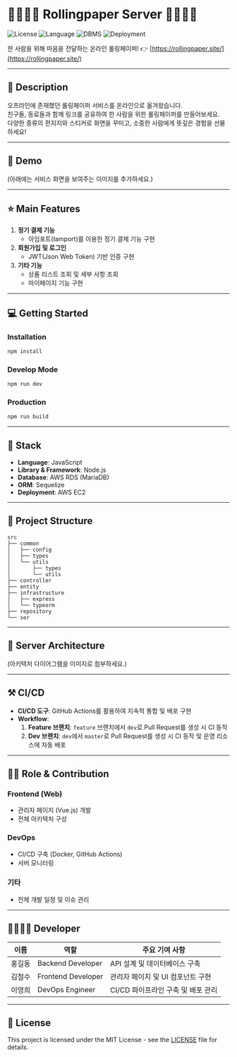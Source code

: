 
# 👨‍👩‍👦‍👦 Rollingpaper Server 👨‍👩‍👦‍👦

![License](https://img.shields.io/badge/license-MIT-blue)
![Language](https://img.shields.io/badge/language-JavaScript-yellow)
![DBMS](https://img.shields.io/badge/DBMS-MariaDB-lightblue)
![Deployment](https://img.shields.io/badge/deploy-AWS-green)

한 사람을 위해 마음을 전달하는 온라인 롤링페이퍼! 👉 [https://rollingpaper.site/](https://rollingpaper.site/)

---

## 📖 Description

오프라인에 존재했던 롤링페이퍼 서비스를 온라인으로 옮겨왔습니다.  
친구들, 동료들과 함께 링크를 공유하여 한 사람을 위한 롤링페이퍼를 만들어보세요.  
다양한 종류의 편지지와 스티커로 화면을 꾸미고, 소중한 사람에게 뜻깊은 경험을 선물하세요!

---

## 🐤 Demo

(아래에는 서비스 화면을 보여주는 이미지를 추가하세요.)

---

## ⭐ Main Features

1. **정기 결제 기능**  
   - 아임포트(Iamport)를 이용한 정기 결제 기능 구현
2. **회원가입 및 로그인**  
   - JWT(Json Web Token) 기반 인증 구현
3. **기타 기능**  
   - 상품 리스트 조회 및 세부 사항 조회
   - 마이페이지 기능 구현

---

## 💻 Getting Started

### Installation
```bash
npm install
```

### Develop Mode
```bash
npm run dev
```

### Production
```bash
npm run build
```

---

## 🔧 Stack

- **Language**: JavaScript
- **Library & Framework**: Node.js
- **Database**: AWS RDS (MariaDB)
- **ORM**: Sequelize
- **Deployment**: AWS EC2

---

## 📂 Project Structure

```
src
├── common
│   ├── config
│   ├── types
│   └── utils
│       ├── types
│       └── utils
├── controller
├── entity
├── infrastructure
│   ├── express
│   └── typeorm
├── repository
└── ser
```

---

## 🔨 Server Architecture

(아키텍처 다이어그램을 이미지로 첨부하세요.)

---

## ⚒ CI/CD

- **CI/CD 도구**: GitHub Actions를 활용하여 지속적 통합 및 배포 구현
- **Workflow**:
  1. **Feature 브랜치**: `feature` 브랜치에서 `dev`로 Pull Request를 생성 시 CI 동작
  2. **Dev 브랜치**: `dev`에서 `master`로 Pull Request를 생성 시 CI 동작 및 운영 리소스에 자동 배포

---

## 👨‍💻 Role & Contribution

### Frontend (Web)
- 관리자 페이지 (Vue.js) 개발
- 전체 아키텍처 구성

### DevOps
- CI/CD 구축 (Docker, GitHub Actions)
- 서버 모니터링

### 기타
- 전체 개발 일정 및 이슈 관리

---

## 👨‍👩‍👧‍👦 Developer

| 이름   | 역할              | 주요 기여 사항                          |
|--------|-------------------|------------------------------------------|
| 홍길동 | Backend Developer | API 설계 및 데이터베이스 구축            |
| 김철수 | Frontend Developer| 관리자 페이지 및 UI 컴포넌트 구현        |
| 이영희 | DevOps Engineer   | CI/CD 파이프라인 구축 및 배포 관리       |

---

## 📜 License

This project is licensed under the MIT License - see the [LICENSE](LICENSE) file for details.

